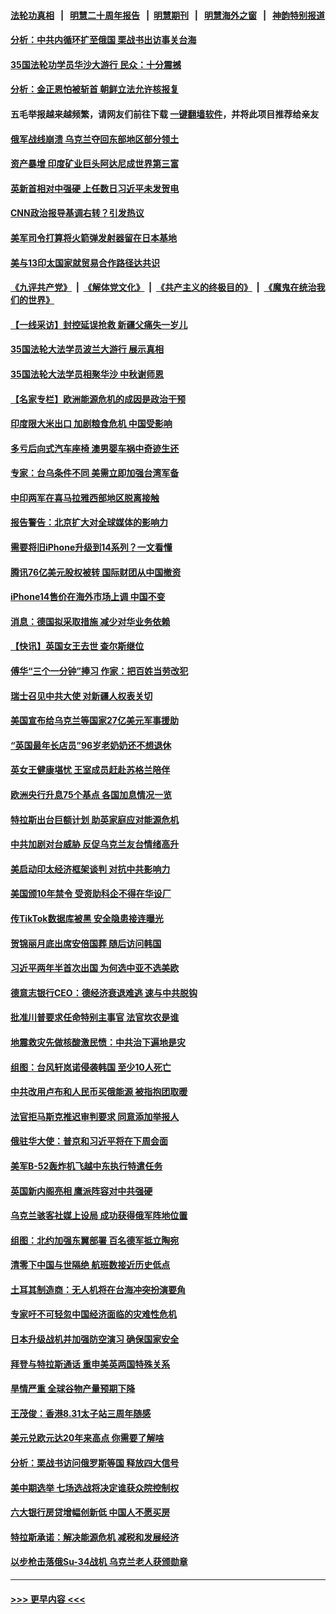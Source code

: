 #### [法轮功真相](https://github.com/gfw-breaker/truth/blob/master/README.md?t=0) &nbsp;&nbsp;|&nbsp;&nbsp; [明慧二十周年报告](https://github.com/gfw-breaker/mh-reports/blob/master/README.md?t=0) &nbsp;&nbsp;|&nbsp;&nbsp;[明慧期刊](https://github.com/gfw-breaker/mh-qikan) &nbsp;&nbsp;|&nbsp;&nbsp; [明慧海外之窗](https://github.com/gfw-breaker/mh-news/blob/master/README.md?t=0) &nbsp;&nbsp;|&nbsp;&nbsp; [神韵特别报道](https://github.com/gfw-breaker/mh-news/blob/master/shenyun.md?t=0)
#### [分析：中共内循环扩至俄国 栗战书出访事关台海](../pages/nsc418/n13821414.md?t=09102051) 
#### [35国法轮功学员华沙大游行 民众：十分震撼](../pages/nsc418/n13821449.md?t=09102051) 
#### [分析：金正恩怕被斩首 朝鲜立法允许核报复](../pages/nsc418/n13821341.md?t=09102051) 
#### 五毛举报越来越频繁，请网友们前往下载 [一键翻墙软件](https://github.com/gfw-breaker/ssr-accounts)，并将此项目推荐给亲友
#### [俄军战线崩溃 乌克兰夺回东部地区部分领土](../pages/nsc418/n13821303.md?t=09102051) 
#### [资产暴增 印度矿业巨头阿达尼成世界第三富](../pages/nsc418/n13821301.md?t=09102051) 
#### [英新首相对中强硬 上任数日习近平未发贺电](../pages/nsc418/n13821291.md?t=09102051) 
#### [CNN政治报导基调右转？引发热议](../pages/nsc418/n13821055.md?t=09102051) 
#### [美军司令打算将火箭弹发射器留在日本基地](../pages/nsc418/n13821015.md?t=09102051) 
#### [美与13印太国家就贸易合作路径达共识](../pages/nsc418/n13821092.md?t=09102051) 
#### [《九评共产党》](https://github.com/begood0513/9ping.md/blob/master/README.md) &nbsp;|&nbsp; [《解体党文化》](../../../../jtdwh.md/blob/master/README.md)  &nbsp;|&nbsp; [《共产主义的终极目的》](../../../../gczydzjmd.md/blob/master/README.md) &nbsp;|&nbsp; [《魔鬼在统治我们的世界》](../../../../mgztzwmdsj.md/blob/master/README.md) 
#### [【一线采访】封控延误抢救 新疆父痛失一岁儿](../pages/nsc418/n13820955.md?t=09102051) 
#### [35国法轮大法学员波兰大游行 展示真相](../pages/nsc418/n13821164.md?t=09102051) 
#### [35国法轮大法学员相聚华沙 中秋谢师恩](../pages/nsc418/n13821158.md?t=09102051) 
#### [【名家专栏】欧洲能源危机的成因是政治干预](../pages/nsc418/n13821114.md?t=09102051) 
#### [印度限大米出口 加剧粮食危机 中国受影响](../pages/nsc418/n13821107.md?t=09102051) 
#### [多亏后向式汽车座椅 澳男婴车祸中奇迹生还](../pages/nsc418/n13820776.md?t=09102051) 
#### [专家：台乌条件不同 美需立即加强台湾军备](../pages/nsc418/n13820912.md?t=09102051) 
#### [中印两军在喜马拉雅西部地区脱离接触](../pages/nsc418/n13820827.md?t=09102051) 
#### [报告警告：北京扩大对全球媒体的影响力](../pages/nsc418/n13820838.md?t=09102051) 
#### [需要将旧iPhone升级到14系列？一文看懂](../pages/nsc418/n13820414.md?t=09102051) 
#### [腾讯76亿美元股权被转 国际财团从中国撤资](../pages/nsc418/n13820286.md?t=09102051) 
#### [iPhone14售价在海外市场上调 中国不变](../pages/nsc418/n13820296.md?t=09102051) 
#### [消息：德国拟采取措施 减少对华业务依赖](../pages/nsc418/n13820258.md?t=09102051) 
#### [【快讯】英国女王去世 查尔斯继位](../pages/nsc418/n13820279.md?t=09102051) 
#### [傅华“三个一分钟”捧习 作家：把百姓当劳改犯](../pages/nsc418/n13820089.md?t=09102051) 
#### [瑞士召见中共大使 对新疆人权表关切](../pages/nsc418/n13820200.md?t=09102051) 
#### [美国宣布给乌克兰等国家27亿美元军事援助](../pages/nsc418/n13820237.md?t=09102051) 
#### [“英国最年长店员”96岁老奶奶还不想退休](../pages/nsc418/n13819912.md?t=09102051) 
#### [英女王健康堪忧 王室成员赶赴苏格兰陪伴](../pages/nsc418/n13820223.md?t=09102051) 
#### [欧洲央行升息75个基点 各国加息情况一览](../pages/nsc418/n13820185.md?t=09102051) 
#### [特拉斯出台巨额计划 助英家庭应对能源危机](../pages/nsc418/n13820087.md?t=09102051) 
#### [中共加剧对台威胁 反促乌克兰友台情绪高升](../pages/nsc418/n13819946.md?t=09102051) 
#### [美启动印太经济框架谈判 对抗中共影响力](../pages/nsc418/n13819753.md?t=09102051) 
#### [美国颁10年禁令 受资助科企不得在华设厂](../pages/nsc418/n13819710.md?t=09102051) 
#### [传TikTok数据库被黑 安全隐患接连曝光](../pages/nsc418/n13819725.md?t=09102051) 
#### [贺锦丽月底出席安倍国葬 随后访问韩国](../pages/nsc418/n13819565.md?t=09102051) 
#### [习近平两年半首次出国 为何选中亚不选美欧](../pages/nsc418/n13819361.md?t=09102051) 
#### [德意志银行CEO：德经济衰退难逃 速与中共脱钩](../pages/nsc418/n13819503.md?t=09102051) 
#### [批准川普要求任命特别主事官 法官坎农是谁](../pages/nsc418/n13819421.md?t=09102051) 
#### [地震救灾先做核酸激民愤：中共治下遍地是灾](../pages/nsc418/n13819273.md?t=09102051) 
#### [组图：台风轩岚诺侵袭韩国 至少10人死亡](../pages/nsc418/n13819143.md?t=09102051) 
#### [中共改用卢布和人民币买俄能源 被指抱团取暖](../pages/nsc418/n13819425.md?t=09102051) 
#### [法官拒马斯克推迟审判要求 同意添加举报人](../pages/nsc418/n13819369.md?t=09102051) 
#### [俄驻华大使：普京和习近平将在下周会面](../pages/nsc418/n13819344.md?t=09102051) 
#### [美军B-52轰炸机飞越中东执行特遣任务](../pages/nsc418/n13819198.md?t=09102051) 
#### [英国新内阁亮相 鹰派阵容对中共强硬](../pages/nsc418/n13819202.md?t=09102051) 
#### [乌克兰骇客社媒上设局 成功获得俄军阵地位置](../pages/nsc418/n13818964.md?t=09102051) 
#### [组图：北约加强东翼部署 百名德军抵立陶宛](../pages/nsc418/n13818476.md?t=09102051) 
#### [清零下中国与世隔绝 航班数接近历史低点](../pages/nsc418/n13819052.md?t=09102051) 
#### [土耳其制造商：无人机将在台海冲突扮演要角](../pages/nsc418/n13819040.md?t=09102051) 
#### [专家吁不可轻忽中国经济面临的灾难性危机](../pages/nsc418/n13818967.md?t=09102051) 
#### [日本升级战机并加强防空演习 确保国家安全](../pages/nsc418/n13818955.md?t=09102051) 
#### [拜登与特拉斯通话 重申美英两国特殊关系](../pages/nsc418/n13818789.md?t=09102051) 
#### [旱情严重 全球谷物产量预期下降](../pages/nsc418/n13818881.md?t=09102051) 
#### [王茂俊：香港8.31太子站三周年随感](../pages/nsc418/n13818741.md?t=09102051) 
#### [美元兑欧元达20年来高点 你需要了解啥](../pages/nsc418/n13818733.md?t=09102051) 
#### [分析：栗战书访问俄罗斯等国 释放四大信号](../pages/nsc418/n13818785.md?t=09102051) 
#### [美中期选举 七场选战将决定谁获众院控制权](../pages/nsc418/n13818686.md?t=09102051) 
#### [六大银行房贷增幅创新低 中国人不愿买房](../pages/nsc418/n13818529.md?t=09102051) 
#### [特拉斯承诺：解决能源危机 减税和发展经济](../pages/nsc418/n13818630.md?t=09102051) 
#### [以步枪击落俄Su-34战机 乌克兰老人获颁勋章](../pages/nsc418/n13818407.md?t=09102051) 

----
#### [ >>> 更早内容 <<< ](../indexes/nsc418-earlier.md)
